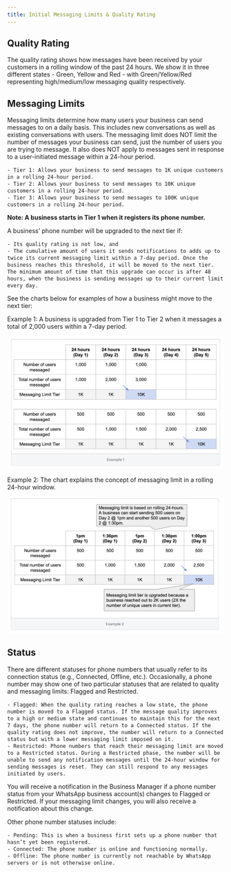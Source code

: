```yaml
---
title: Initial Messaging Limits & Quality Rating
---
```


## Quality Rating

The quality rating shows how messages have been received by your customers in a rolling window of the past 24 hours. We show it in three different states - Green, Yellow and Red - with Green/Yellow/Red representing high/medium/low messaging quality respectively.

## Messaging Limits

Messaging limits determine how many users your business can send messages to on a daily basis. This includes new conversations as well as existing conversations with users. The messaging limit does NOT limit the number of messages your business can send, just the number of users you are trying to message. It also does NOT apply to messages sent in response to a user-initiated message within a 24-hour period.

    - Tier 1: Allows your business to send messages to 1K unique customers in a rolling 24-hour period.
    - Tier 2: Allows your business to send messages to 10K unique customers in a rolling 24-hour period.
    - Tier 3: Allows your business to send messages to 100K unique customers in a rolling 24-hour period.

**Note: A business starts in Tier 1 when it registers its phone number.**

A business’ phone number will be upgraded to the next tier if:

    - Its quality rating is not low, and
    - The cumulative amount of users it sends notifications to adds up to twice its current messaging limit within a 7-day period. Once the business reaches this threshold, it will be moved to the next tier. The minimum amount of time that this upgrade can occur is after 48 hours, when the business is sending messages up to their current limit every day.

See the charts below for examples of how a business might move to the next tier:

Example 1: A business is upgraded from Tier 1 to Tier 2 when it messages a total of 2,000 users within a 7-day period.

![image](whatsapp-http-rest\images\tier-example-1.png)

Example 2: The chart explains the concept of messaging limit in a rolling 24-hour window.

![image](whatsapp-http-rest\images\tier-example-2.png)

## Status

There are different statuses for phone numbers that usually refer to its connection status (e.g., Connected, Offline, etc.). Occasionally, a phone number may show one of two particular statuses that are related to quality and messaging limits: Flagged and Restricted.

    - Flagged: When the quality rating reaches a low state, the phone number is moved to a Flagged status. If the message quality improves to a high or medium state and continues to maintain this for the next 7 days, the phone number will return to a Connected status. If the quality rating does not improve, the number will return to a Connected status but with a lower messaging limit imposed on it.
    - Restricted: Phone numbers that reach their messaging limit are moved to a Restricted status. During a Restricted phase, the number will be unable to send any notification messages until the 24-hour window for sending messages is reset. They can still respond to any messages initiated by users.

You will receive a notification in the Business Manager if a phone number status from your WhatsApp business account(s) changes to Flagged or Restricted. If your messaging limit changes, you will also receive a notification about this change.

Other phone number statuses include:

    - Pending: This is when a business first sets up a phone number that hasn’t yet been registered.
    - Connected: The phone number is online and functioning normally.
    - Offline: The phone number is currently not reachable by WhatsApp servers or is not otherwise online.
